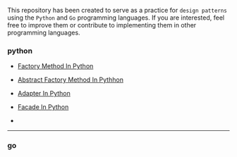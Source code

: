 This repository has been created to serve as a practice for `design patterns` using the `Python` and `Go` programming languages.
If you are interested, feel free to improve them or contribute to implementing them in other programming languages.

### python
- [Factory Method In Python](https://github.com/mahdinazari/design_patterns/tree/main/python/factory_method)

- [Abstract Factory Method In Pythhon](https://github.com/mahdinazari/design_patterns/tree/main/python/abstract_factory)

- [Adapter In Python](https://github.com/mahdinazari/design_patterns/tree/main/python/adapter)

- [Facade In Python](https://github.com/mahdinazari/design_patterns/tree/main/python/facade)

- [](https://github.com/mahdinazari/design_patterns/tree/main/python/)

---

### go